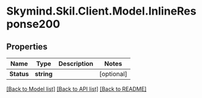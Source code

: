 
# Skymind.Skil.Client.Model.InlineResponse200

## Properties

Name | Type | Description | Notes
------------ | ------------- | ------------- | -------------
**Status** | **string** |  | [optional] 

[[Back to Model list]](../README.md#documentation-for-models)
[[Back to API list]](../README.md#documentation-for-api-endpoints)
[[Back to README]](../README.md)

